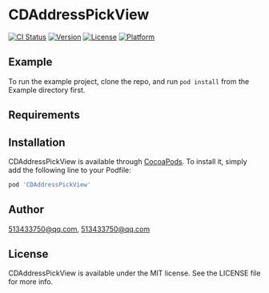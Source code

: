 # CDAddressPickView

[![CI Status](https://img.shields.io/travis/513433750@qq.com/CDAddressPickView.svg?style=flat)](https://travis-ci.org/513433750@qq.com/CDAddressPickView)
[![Version](https://img.shields.io/cocoapods/v/CDAddressPickView.svg?style=flat)](https://cocoapods.org/pods/CDAddressPickView)
[![License](https://img.shields.io/cocoapods/l/CDAddressPickView.svg?style=flat)](https://cocoapods.org/pods/CDAddressPickView)
[![Platform](https://img.shields.io/cocoapods/p/CDAddressPickView.svg?style=flat)](https://cocoapods.org/pods/CDAddressPickView)

## Example

To run the example project, clone the repo, and run `pod install` from the Example directory first.

## Requirements

## Installation

CDAddressPickView is available through [CocoaPods](https://cocoapods.org). To install
it, simply add the following line to your Podfile:

```ruby
pod 'CDAddressPickView'
```

## Author

513433750@qq.com, 513433750@qq.com

## License

CDAddressPickView is available under the MIT license. See the LICENSE file for more info.
